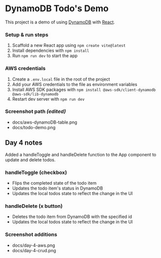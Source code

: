 # DynamoDB Todo's Demo

This project is a demo of using [DynamoDB](https://aws.amazon.com/dynamodb/) with [React](https://react.dev/).

### Setup & run steps

1. Scaffold a new React app using `npm create vite@latest`
2. Install dependencies with `npm install`
3. Run `npm run dev` to start the app

### AWS credentials

1. Create a `.env.local` file in the root of the project
2. Add your AWS credentials to the file as environment variables
3. Install AWS SDK packages with `npm install @aws-sdk/client-dynamodb @aws-sdk/lib-dynamodb`
4. Restart dev server with `npm run dev`

### Screenshot path *(edited)*

- docs/aws-dynamoDB-table.png
- docs/todo-demo.png

## Day 4 notes

Added a handleToggle and handleDelete function to the App component to update and delete todos.

### handleToggle (checkbox)

- Flips the completed state of the todo item
- Updates the todo item's status in DynamoDB
- Updates the local todos state to reflect the change in the UI

### handleDelete (x button)

- Deletes the todo item from DynamoDB with the specified id
- Updates the local todos state to reflect the change in the UI

### Screenshot additions

- docs/day-4-aws.png
- docs/day-4-crud.png